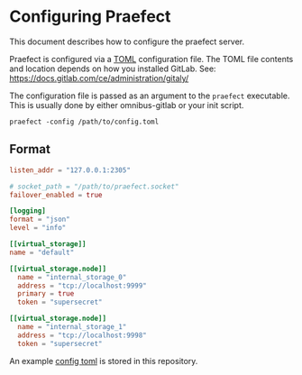 # Configuring Praefect

This document describes how to configure the praefect server.

Praefect is configured via a [TOML](https://github.com/toml-lang/toml)
configuration file. The TOML file contents and location depends on how you
installed GitLab. See: https://docs.gitlab.com/ce/administration/gitaly/

The configuration file is passed as an argument to the `praefect`
executable. This is usually done by either omnibus-gitlab or your init
script.

```
praefect -config /path/to/config.toml
```

## Format

```toml
listen_addr = "127.0.0.1:2305"

# socket_path = "/path/to/praefect.socket"
failover_enabled = true

[logging]
format = "json"
level = "info"

[[virtual_storage]]
name = "default"

[[virtual_storage.node]]
  name = "internal_storage_0"
  address = "tcp://localhost:9999"
  primary = true
  token = "supersecret"

[[virtual_storage.node]]
  name = "internal_storage_1"
  address = "tcp://localhost:9998"
  token = "supersecret"
```

An example [config toml](config.praefect.toml) is stored in this repository.

